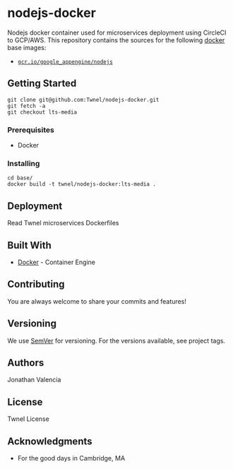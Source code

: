 # nodejs-docker

Nodejs docker container used for microservices deployment using CircleCI to GCP/AWS. This repository 
contains the  sources for the following [docker](https://docker.io) base images:

- [`gcr.io/google_appengine/nodejs`](/base)

## Getting Started

```
git clone git@github.com:Twnel/nodejs-docker.git
git fetch -a
git checkout lts-media
```

### Prerequisites

- Docker

### Installing

```
cd base/
docker build -t twnel/nodejs-docker:lts-media .
```

## Deployment

Read Twnel microservices Dockerfiles

## Built With

* [Docker](https://www.docker.com/) - Container Engine

## Contributing

You are always welcome to share your commits and features!

## Versioning

We use [SemVer](http://semver.org/) for versioning. For the versions available, see project tags.

## Authors

Jonathan Valencia

## License

Twnel License

## Acknowledgments

* For the good days in Cambridge, MA
